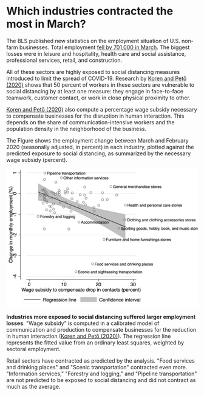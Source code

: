 # Which industries contracted the most in March?
The BLS published new statistics on the employment situation of U.S. non-farm businesses. Total employment [fell by 701,000 in March](https://www.bls.gov/news.release/empsit.nr0.htm). The biggest losses were in leisure and hospitality, health care and social assistance, professional services, retail, and construction. 

All of these sectors are highly exposed to social distancing measures introduced to limit the spread of COVID-19. Research by [Koren and Pető (2020)](http://koren.mk/papers/working_papers/social_distancing/) shows that 50 percent of workers in these sectors are vulnerable to social distancing by at least one measure: they engage in face-to-face teamwork, customer contact, or work in close physical proximity to other.

[Koren and Pető (2020)](http://koren.mk/papers/working_papers/social_distancing/) also compute a percentage wage subsidy necessary to compensate businesses for the disruption in human interaction. This depends on the share of communication-intensive workers and the population density in the neighborhood of the business.

The Figure shows the employment change between March and February 2020 (seasonally adjusted, in percent) in each industry, plotted against the predicted exposure to social distancing, as summarized by the necessary wage subsidy (percent).

![](fig5.png)

**Industries more exposed to social distancing suffered larger employment losses**. "Wage subsidy" is computed in a calibrated model of communication and production to compensate businesses for the reduction in human interaction ([Koren and Pető (2020)](http://koren.mk/papers/working_papers/social_distancing/)). The regression line represents the fitted value from an ordinary least squares, weighted by sectoral employment.

Retail sectors have contracted as predicted by the analysis. "Food services and drinking places" and "Scenic transportation" contracted even more. "Information services," "Forestry and logging," and "Pipeline transportation" are not predicted to be exposed to social distancing and did not contract as much as the average.

